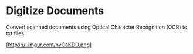 # Digitize Documents
Convert scanned documents using Optical Character Recognition (OCR) to txt files.


[https://i.imgur.com/nyCaKDO.png]
